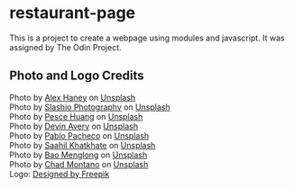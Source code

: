 # restaurant-page

This is a project to create a webpage using modules and javascript. It was assigned by The Odin Project.

## Photo and Logo Credits

Photo by [Alex Haney](https://unsplash.com/@alexhaney?utm_source=unsplash&utm_medium=referral&utm_content=creditCopyText) on [Unsplash](https://unsplash.com/s/photos/restaurant?utm_source=unsplash&utm_medium=referral&utm_content=creditCopyText)  
Photo by [Slashio Photography](https://unsplash.com/es/@slashiophotography?utm_source=unsplash&utm_medium=referral&utm_content=creditCopyText) on [Unsplash](https://unsplash.com/?utm_source=unsplash&utm_medium=referral&utm_content=creditCopyTex)  
Photo by [Pesce Huang](https://unsplash.com/@pesce?utm_source=unsplash&utm_medium=referral&utm_content=creditCopyText) on [Unsplash](https://unsplash.com/s/photos/lemonade?utm_source=unsplash&utm_medium=referral&utm_content=creditCopyTex)  
Photo by [Devin Avery](https://unsplash.com/es/@devintavery?utm_source=unsplash&utm_medium=referral&utm_content=creditCopyText) on [Unsplash](https://unsplash.com/s/photos/coffee?utm_source=unsplash&utm_medium=referral&utm_content=creditCopyText)  
Photo by [Pablo Pacheco](https://unsplash.com/@pablopacheco_videografo?utm_source=unsplash&utm_medium=referral&utm_content=creditCopyText) on [Unsplash](ttps://unsplash.com/s/photos/pizza?utm_source=unsplash&utm_medium=referral&utm_content=creditCopyText)  
Photo by [Saahil Khatkhate](https://unsplash.com/@saahilkhatkhate?utm_source=unsplash&utm_medium=referral&utm_content=creditCopyText) on [Unsplash](https://unsplash.com/s/photos/pizza?utm_source=unsplash&utm_medium=referral&utm_content=creditCopyText)  
Photo by [Bao Menglong](https://unsplash.com/@__menglong?utm_source=unsplash&utm_medium=referral&utm_content=creditCopyText) on [Unsplash](https://unsplash.com/s/photos/steak?utm_source=unsplash&utm_medium=referral&utm_content=creditCopyText)  
Photo by [Chad Montano](https://unsplash.com/@briewilly?utm_source=unsplash&utm_medium=referral&utm_content=creditCopyText) on [Unsplash](https://unsplash.com/s/photos/burger?utm_source=unsplash&utm_medium=referral&utm_content=creditCopyText)  
Logo: [Designed by Freepik](http://www.freepik.com)